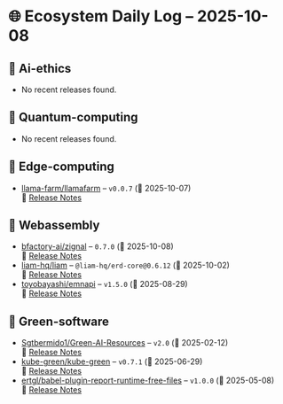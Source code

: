 # 🌐 Ecosystem Daily Log – 2025-10-08

## 🔹 Ai-ethics
- No recent releases found.

## 🔹 Quantum-computing
- No recent releases found.

## 🔹 Edge-computing
- [llama-farm/llamafarm](https://github.com/llama-farm/llamafarm/releases/tag/v0.0.7) – `v0.0.7` (📅 2025-10-07)  
  🔗 [Release Notes](https://github.com/llama-farm/llamafarm/releases/tag/v0.0.7)

## 🔹 Webassembly
- [bfactory-ai/zignal](https://github.com/bfactory-ai/zignal/releases/tag/0.7.0) – `0.7.0` (📅 2025-10-08)  
  🔗 [Release Notes](https://github.com/bfactory-ai/zignal/releases/tag/0.7.0)
- [liam-hq/liam](https://github.com/liam-hq/liam/releases/tag/%40liam-hq/erd-core%400.6.12) – `@liam-hq/erd-core@0.6.12` (📅 2025-10-02)  
  🔗 [Release Notes](https://github.com/liam-hq/liam/releases/tag/%40liam-hq/erd-core%400.6.12)
- [toyobayashi/emnapi](https://github.com/toyobayashi/emnapi/releases/tag/v1.5.0) – `v1.5.0` (📅 2025-08-29)  
  🔗 [Release Notes](https://github.com/toyobayashi/emnapi/releases/tag/v1.5.0)

## 🔹 Green-software
- [Sgtbermido1/Green-AI-Resources](https://github.com/Sgtbermido1/Green-AI-Resources/releases/tag/v2.0) – `v2.0` (📅 2025-02-12)  
  🔗 [Release Notes](https://github.com/Sgtbermido1/Green-AI-Resources/releases/tag/v2.0)
- [kube-green/kube-green](https://github.com/kube-green/kube-green/releases/tag/v0.7.1) – `v0.7.1` (📅 2025-06-29)  
  🔗 [Release Notes](https://github.com/kube-green/kube-green/releases/tag/v0.7.1)
- [ertgl/babel-plugin-report-runtime-free-files](https://github.com/ertgl/babel-plugin-report-runtime-free-files/releases/tag/v1.0.0) – `v1.0.0` (📅 2025-05-08)  
  🔗 [Release Notes](https://github.com/ertgl/babel-plugin-report-runtime-free-files/releases/tag/v1.0.0)
